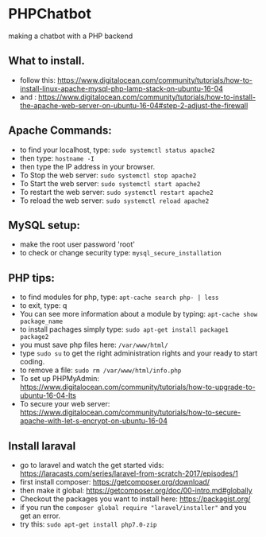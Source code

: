 # PHPChatbot
making a chatbot with a PHP backend

## What to install.
* follow this: https://www.digitalocean.com/community/tutorials/how-to-install-linux-apache-mysql-php-lamp-stack-on-ubuntu-16-04
* and : https://www.digitalocean.com/community/tutorials/how-to-install-the-apache-web-server-on-ubuntu-16-04#step-2-adjust-the-firewall


## Apache Commands:
* to find your localhost, type: `sudo systemctl status apache2`
* then type: `hostname -I`
* then type the IP address in your browser. 
* To Stop the web server: `sudo systemctl stop apache2`
* To Start the web server: `sudo systemctl start apache2`
* To restart the web server: `sudo systemctl restart apache2`
* To reload the web server: `sudo systemctl reload apache2`

## MySQL setup:
* make the root user password 'root'
* to check or change security type: `mysql_secure_installation`

## PHP tips:
* to find modules for php, type: `apt-cache search php- | less`
* to exit, type: q
* You can see more information about a module by typing: `apt-cache show package_name`
* to install pachages simply type: `sudo apt-get install package1 package2 `
* you must save php files here: `/var/www/html/`
* type `sudo su` to get the right administration rights and your ready to start coding. 
* to remove a file: `sudo rm /var/www/html/info.php`
* To set up PHPMyAdmin: https://www.digitalocean.com/community/tutorials/how-to-upgrade-to-ubuntu-16-04-lts
* To secure your web server: https://www.digitalocean.com/community/tutorials/how-to-secure-apache-with-let-s-encrypt-on-ubuntu-16-04

## Install laraval 
* go to laravel and watch the get started vids: https://laracasts.com/series/laravel-from-scratch-2017/episodes/1
* first install composer: https://getcomposer.org/download/
* then make it global:  https://getcomposer.org/doc/00-intro.md#globally
* Checkout the packages you want to install here: https://packagist.org/
* if you run the `composer global require "laravel/installer"` and you get an error. 
* try this: `sudo apt-get install php7.0-zip`




